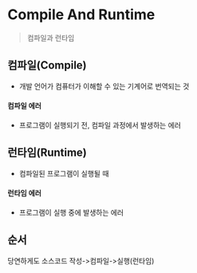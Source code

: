 # Compile And Runtime

> 컴파일과 런타임

## 컴파일(Compile)
- 개발 언어가 컴퓨터가 이해할 수 있는 기계어로 번역되는 것
#### 컴파일 에러
- 프로그램이 실행되기 전, 컴파일 과정에서 발생하는 에러

## 런타임(Runtime)
- 컴파일된 프로그램이 실행될 때
#### 런타임 에러
- 프로그램이 실행 중에 발생하는 에러

## 순서
당연하게도 소스코드 작성->컴파일->실행(런타임)
